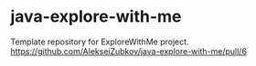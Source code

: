 # java-explore-with-me
Template repository for ExploreWithMe project.
https://github.com/AlekseiZubkov/java-explore-with-me/pull/6
